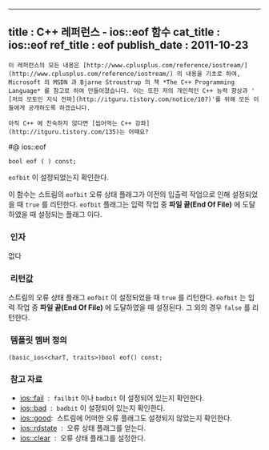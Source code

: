 ----------------
title : C++ 레퍼런스 - ios::eof 함수
cat_title :  ios::eof
ref_title : eof
publish_date : 2011-10-23
--------------



```warning
이 레퍼런스의 모든 내용은 [http://www.cplusplus.com/reference/iostream/](http://www.cplusplus.com/reference/iostream/) 의 내용을 기초로 하여, Microsoft 의 MSDN 과 Bjarne Stroustrup 의 책 *The C++ Programming Language* 를 참고로 하여 만들어졌습니다. 이는 또한 저의 개인적인 C++ 능력 향상과 ' [저의 모토인 지식 전파](http://itguru.tistory.com/notice/107)'를 위해 모든 이들에게 공개하도록 하겠습니다.
```

```info-text
아직 C++ 에 친숙하지 않다면 [씹어먹는 C++ 강좌](http://itguru.tistory.com/135)는 어때요?
```

#@ ios::eof

```info-format
bool eof ( ) const;
```


`eofbit` 이 설정되었는지 확인한다.

이 함수는 스트림의 `eofbit` 오류 상태 플래그가 이전의 입출력 작업으로 인해 설정되었을 때 `true` 를 리턴한다. `eofbit` 플래그는 입력 작업 중 **파일 끝(End Of File)** 에 도달하였을 때 설정되는 플래그 이다.



###  인자




없다



###  리턴값




스트림의 오류 상태 플래그 `eofbit` 이 설정되었을 때 `true` 를 리턴한다. `eofbit` 는 입력 작업 중 **파일 끝(End Of File)** 에 도달하였을 때 설정된다. 그 외의 경우 `false` 를 리턴한다.



###  템플릿 멤버 정의




```cpp-formatted
(basic_ios<charT, traits>)bool eof() const;
```




###  참고 자료

*  [ios::fail](http://itguru.tistory.com/165)  :  `failbit` 이나 `badbit` 이 설정되어 있는지 확인한다.
*  [ios::bad](http://itguru.tistory.com/166)  :  `badbit` 이 설정되어 있는지 확인한다.
*  [ios::good](http://itguru.tistory.com/164):  스트림에 어떠한 오류 플래그도 설정되지 않았는지 확인한다.
*  [ios::rdstate](http://itguru.tistory.com/171)  :  오류 상태 플래그를 얻는다.
*  [ios::clear](http://itguru.tistory.com/180)  :  오류 상태 플래그를 설정한다.